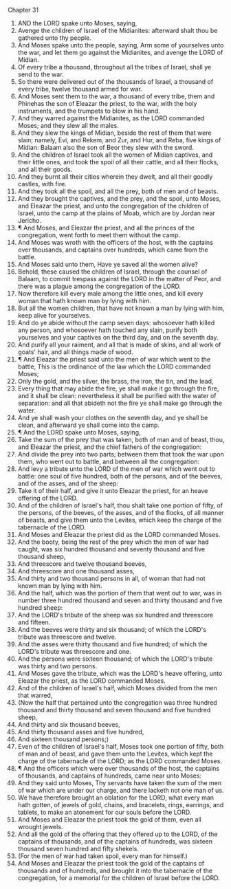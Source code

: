 

Chapter 31

1. AND the LORD spake unto Moses, saying,
2. Avenge the children of Israel of the Midianites: afterward shalt thou be gathered unto thy people.
3. And Moses spake unto the people, saying, Arm some of yourselves unto the war, and let them go against the Midianites, and avenge the LORD of Midian.
4. Of every tribe a thousand, throughout all the tribes of Israel, shall ye send to the war.
5. So there were delivered out of the thousands of Israel, a thousand of every tribe, twelve thousand armed for war.
6. And Moses sent them to the war, a thousand of every tribe, them and Phinehas the son of Eleazar the priest, to the war, with the holy instruments, and the trumpets to blow in his hand.
7. And they warred against the Midianites, as the LORD commanded Moses; and they slew all the males.
8. And they slew the kings of Midian, beside the rest of them that were slain; namely, Evi, and Rekem, and Zur, and Hur, and Reba, five kings of Midian: Balaam also the son of Beor they slew with the sword.
9. And the children of Israel took all the women of Midian captives, and their little ones, and took the spoil of all their cattle, and all their flocks, and all their goods.
10. And they burnt all their cities wherein they dwelt, and all their goodly castles, with fire.
11. And they took all the spoil, and all the prey, both of men and of beasts.
12. And they brought the captives, and the prey, and the spoil, unto Moses, and Eleazar the priest, and unto the congregation of the children of Israel, unto the camp at the plains of Moab, which are by Jordan near Jericho.
13. ¶ And Moses, and Eleazar the priest, and all the princes of the congregation, went forth to meet them without the camp.
14. And Moses was wroth with the officers of the host, with the captains over thousands, and captains over hundreds, which came from the battle.
15. And Moses said unto them, Have ye saved all the women alive?
16. Behold, these caused the children of Israel, through the counsel of Balaam, to commit trespass against the LORD in the matter of Peor, and there was a plague among the congregation of the LORD.
17. Now therefore kill every male among the little ones, and kill every woman that hath known man by lying with him.
18. But all the women children, that have not known a man by lying with him, keep alive for yourselves.
19. And do ye abide without the camp seven days: whosoever hath killed any person, and whosoever hath touched any slain, purify both yourselves and your captives on the third day, and on the seventh day.
20. And purify all your raiment, and all that is made of skins, and all work of goats' hair, and all things made of wood.
21. ¶ And Eleazar the priest said unto the men of war which went to the battle, This is the ordinance of the law which the LORD commanded Moses;
22. Only the gold, and the silver, the brass, the iron, the tin, and the lead,
23. Every thing that may abide the fire, ye shall make it go through the fire, and it shall be clean: nevertheless it shall be purified with the water of separation: and all that abideth not the fire ye shall make go through the water.
24. And ye shall wash your clothes on the seventh day, and ye shall be clean, and afterward ye shall come into the camp.
25. ¶ And the LORD spake unto Moses, saying,
26. Take the sum of the prey that was taken, both of man and of beast, thou, and Eleazar the priest, and the chief fathers of the congregation:
27. And divide the prey into two parts; between them that took the war upon them, who went out to battle, and between all the congregation:
28. And levy a tribute unto the LORD of the men of war which went out to battle: one soul of five hundred, both of the persons, and of the beeves, and of the asses, and of the sheep:
29. Take it of their half, and give it unto Eleazar the priest, for an heave offering of the LORD.
30. And of the children of Israel's half, thou shalt take one portion of fifty, of the persons, of the beeves, of the asses, and of the flocks, of all manner of beasts, and give them unto the Levites, which keep the charge of the tabernacle of the LORD.
31. And Moses and Eleazar the priest did as the LORD commanded Moses.
32. And the booty, being the rest of the prey which the men of war had caught, was six hundred thousand and seventy thousand and five thousand sheep,
33. And threescore and twelve thousand beeves,
34. And threescore and one thousand asses,
35. And thirty and two thousand persons in all, of woman that had not known man by lying with him.
36. And the half, which was the portion of them that went out to war, was in number three hundred thousand and seven and thirty thousand and five hundred sheep:
37. And the LORD's tribute of the sheep was six hundred and threescore and fifteen.
38. And the beeves were thirty and six thousand; of which the LORD's tribute was threescore and twelve.
39. And the asses were thirty thousand and five hundred; of which the LORD's tribute was threescore and one.
40. And the persons were sixteen thousand; of which the LORD's tribute was thirty and two persons.
41. And Moses gave the tribute, which was the LORD's heave offering, unto Eleazar the priest, as the LORD commanded Moses.
42. And of the children of Israel's half, which Moses divided from the men that warred,
43. (Now the half that pertained unto the congregation was three hundred thousand and thirty thousand and seven thousand and five hundred sheep,
44. And thirty and six thousand beeves,
45. And thirty thousand asses and five hundred,
46. And sixteen thousand persons;)
47. Even of the children of Israel's half, Moses took one portion of fifty, both of man and of beast, and gave them unto the Levites, which kept the charge of the tabernacle of the LORD; as the LORD commanded Moses.
48. ¶ And the officers which were over thousands of the host, the captains of thousands, and captains of hundreds, came near unto Moses:
49. And they said unto Moses, Thy servants have taken the sum of the men of war which are under our charge, and there lacketh not one man of us.
50. We have therefore brought an oblation for the LORD, what every man hath gotten, of jewels of gold, chains, and bracelets, rings, earrings, and tablets, to make an atonement for our souls before the LORD.
51. And Moses and Eleazar the priest took the gold of them, even all wrought jewels.
52. And all the gold of the offering that they offered up to the LORD, of the captains of thousands, and of the captains of hundreds, was sixteen thousand seven hundred and fifty shekels.
53. (For the men of war had taken spoil, every man for himself.)
54. And Moses and Eleazar the priest took the gold of the captains of thousands and of hundreds, and brought it into the tabernacle of the congregation, for a memorial for the children of Israel before the LORD.
